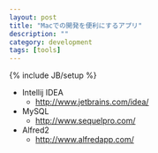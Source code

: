 ```yaml
---
layout: post
title: "Macでの開発を便利にするアプリ"
description: ""
category: development
tags: [tools]
---
```

{% include JB/setup %}

* Intellij IDEA
	* http://www.jetbrains.com/idea/
* MySQL
	* http://www.sequelpro.com/
* Alfred2
	* http://www.alfredapp.com/
